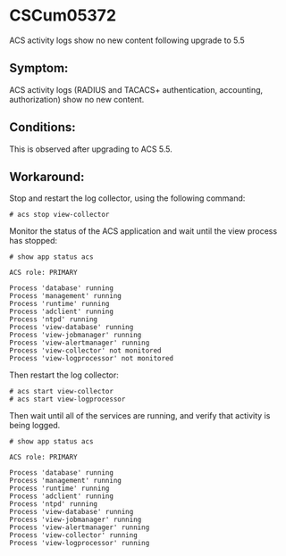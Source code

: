 # CSCum05372
ACS activity logs show no new content following upgrade to 5.5


## Symptom:
ACS activity logs (RADIUS and TACACS+ authentication, accounting, authorization) show no new content.

## Conditions:
This is observed after upgrading to ACS 5.5.

## Workaround:
Stop and restart the log collector, using the following command:
```
# acs stop view-collector
```
Monitor the status of the ACS application and wait until the view process has stopped:
```
# show app status acs

ACS role: PRIMARY

Process 'database' running
Process 'management' running
Process 'runtime' running
Process 'adclient' running
Process 'ntpd' running
Process 'view-database' running
Process 'view-jobmanager' running
Process 'view-alertmanager' running
Process 'view-collector' not monitored
Process 'view-logprocessor' not monitored
```
Then restart the log collector:
```
# acs start view-collector
# acs start view-logprocessor
```
Then wait until all of the services are running, and verify that activity is being logged.
```
# show app status acs

ACS role: PRIMARY

Process 'database' running
Process 'management' running
Process 'runtime' running
Process 'adclient' running
Process 'ntpd' running
Process 'view-database' running
Process 'view-jobmanager' running
Process 'view-alertmanager' running
Process 'view-collector' running
Process 'view-logprocessor' running
```
